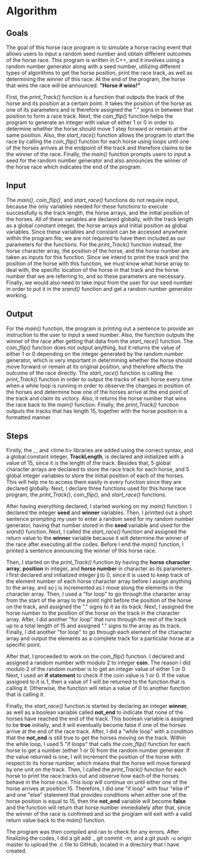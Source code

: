 # Algorithm
## Goals
The goal of this horse race program is to simulate a horse racing event that allows users to input a random seed number and obtain different outcomes of the horse race. This program is written in C++, and it involves using a random number generator along with a seed number, utilizing different types of algorithms to get the horse position, print the race track, as well as determining the winner of this race. At the end of the program, the horse that wins the race will be announced. **"Horse # wins!"**

First, the *print_Track()* function is a function that outputs the track of the horse and its position at a certain point. It takes the position of the horse as one of its parameters and is therefore assigned the "." signs in between that position to form a race track. Next, the *coin_flip()* function helps the program to generate an integer with value of either 1 or 0 in order to determine whether the horse should move 1 step forward or remain at the same position. Also, the *start_race()* function allows the program to start the race by calling the *coin_flip()* function for each horse using loops until one of the horses arrives at the endpoint of the track and therefore claims to be the winner of the race. Finally, the *main()* function prompts users to input a seed for the random number generator and also announces the winner of the horse race which indicates the end of the program.

## Input
The *main()*, *coin_flip()*, and *start_race()* functions do not require input, because the only variables needed for these functions to execute successfully is the track length, the horse arrays, and the initial position of the horses. All of these variables are declared globally, with the track length as a global constant integer, the horse arrays and initial position as global variables. Since these variables and constant can be accessed anywhere within the program file, we are not required to have them included as our parameters for the functions. For the *print_Track()* function instead, the horse character array, the position of the horse, and the horse number are taken as inputs for this function. Since we intend to print the track and the position of the horse with this function, we must know what horse array to deal with, the specific location of the horse in that track and the horse number that we are referring to, and so these parameters are necessary. Finally, we would also need to take input from the user for our seed number in order to put it in the *srand()* function and get a random number generator working.

## Output
For the *main()* function, the program is printing out a sentence to provide an instruction to the user to input a seed number. Also, the function outputs the winner of the race after getting that data from the *start_race()* function. The *coin_flip()* function does not output anything, but it returns the value of either 1 or 0 depending on the integer generated by the random number generator, which is very important in determining whether the horse should move forward or remain at its original position, and therefore affects the outcome of the race directly. The *start_race()* function is calling the *print_Track()* function in order to output the tracks of each horse every time when a while loop is running in order to observe the changes in position of the horses and determine how one of the horses arrive at the end point of the track and claim its victory. Also, it returns the horse number that wins the race back to the *main()* function. Finally, the *print_Track()* function outputs the tracks that has length 15, together with the horse position in a formatted manner.

## Steps 
Firstly, the <iostream>, <cstdlib>, and <time.h> libraries are added using the correct syntax, and a global constant integer, **TrackLength**, is declared and initialized with a value of 15, since it is the length of the track. Besides that, 5 global character arrays are declared to store the race track for each horse, and 5 global integer variables to store the initial position of each of the horses. This will help me to access them easily in every function since they are declared globally. Next, I declare three functions used for this horse race program, the *print_Track()*, *coin_flip()*, and *start_race()* functions. 

After having everything declared, I started working on my *main()* function. I declared the integer **seed** and **winner** variables. Then, I printted out a short sentence prompting my user to enter a random seed for my random number generator, having that number stored in the **seed** variable and used for the *srand()* function. Next, I called the *start_race()* function and assigned the return value to the **winner** variable because it will determine the winner of the race after executing all the codes. Before I end the *main()* function, I printed a sentence announcing the winner of this horse race.

Then, I started on the *print_Track()* function by having the **horse character array**, **position** in integer, and **horse number** in character as its parameters. I first declared and initialized integer **j** to 0, since it is used to keep track of the element number of each horse character array before I assign anything to the array, and so j is incremented as I move along the elements in the character array. Then, I used a "for loop" to go through the character array from the start of the array to the point right before the position of the horse on the track, and assigned the "." signs to it as its track. Next, I assigned the horse number to the position of the horse on the track in the character array. After, I did another "for loop" that runs through the rest of the track up to a total length of 15 and assigned "." signs to the array as its track. Finally, I did another "for loop" to go through each element of the character array and output the elements as a complete track for a particular horse at a specific point.

After that, I proceeded to work on the *coin_flip()* function. I declared and assigned a random number with modulo 2 to integer **coin**. The reason I did modulo 2 of the random number is to get an integer value of either 1 or 0. Next, I used an **if statement** to check if the coin value is 1 or 0. If the value assigned to it is 1, then a value of 1 will be returned to the function that is calling it. Otherwise, the function will retun a value of 0 to another function that is calling it. 

Finally, the *start_race()* function is started by declaring an integer **winner**, as well as a boolean variable called **not_end** to indicate that none of the horses have reached the end of the track. This boolean variable is assigned to be **true** initially, and it will eventually become false if one of the horses arrive at the end of the race track. After, I did a "while loop" with a condition that the **not_end** is still true to get the horses moving on the track. Within the while loop, I used 5 "if loops" that calls the *coin_flip()* function for each horse to get a number (either 1 or 0) from the random number generator. If the value returned is one, I will increment the position of the horse with respect to its horse number, which means that the horse will move forward by one unit on the track. Then, I called the *print_Track()* function for each horse to print the race tracks out and observe how each of the horses behave in the horse race. This loop will continue on until either one of the horse arrives at position 15. Therefore, I did one "if loop" with four "else if" and one "else" statement that provides conditions when either one of the horse position is equal to 15, then the **not_end** variable will become **false** and the function will return that horse number immediately after that, since the winner of the race is confirmed and so the program will exit with a valid return value back to the *main()* function.

The program was then compiled and ran to check for any errors. After finalizing the codes, I did a git add ., git commit -m, and a git push -u origin master to upload the .c file to GitHub, located in a directory that I have created. 

